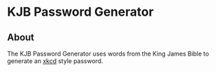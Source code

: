 KJB Password Generator
======================

About
-----
The KJB Password Generator uses words from the King James Bible to generate an
[xkcd](https://xkcd.com/936/) style password.
